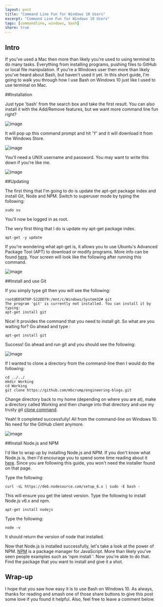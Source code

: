 ```yaml
---
layout: post
title: "Command Line Fun for Windows 10 Users"
excerpt: "Command Line Fun for Windows 10 Users"
tags: [commandline, windows, bash]
share: true
---
```


## Intro

If you've used a Mac then more than likely you're used to using terminal to do many tasks. Everything from installing programs, pushing files to GitHub or local file manipulation. If you're a Windows user then more than likely you've heard about Bash, but haven't used it yet. In this short guide, I'm going to walk you through how I use Bash on Windows 10 just like I used to use terminal on Mac. 

##Installation

Just type 'bash' from the search box and take the first result. You can also install it with the Add/Remove features, but we want more command line fun right? 

![image](/files/searchbash.png)

It will pop up this command prompt and hit 'Y' and it will download it from the Windows Store. 

![image](/files/bashbeta.png)

You'll need a UNIX username and password. You may want to write this down if you're like me. 

![image](/files/bashunix.png)

##Updating

The first thing that I'm going to do is update the apt-get package index and install Git, Node and NPM. Switch to superuser mode by typing the following: 

	sudo su

 You'll now be logged in as root. 

The very first thing that I do is update my apt-get package index. 

	apt-get -y update

If you're wondering what apt-get is, it allows you to use Ubuntu's Advanced Package Tool (APT) to download or modify programs. More info can be found [here](https://help.ubuntu.com/12.04/serverguide/apt-get.html). Your screen will look like the following after running this command. 

![image](/files/bashaptget.png)

##Install and use Git 

If you simply type git then you will see the following: 

	root@DESKTOP-522DD79:/mnt/c/Windows/System32# git
	The program 'git' is currently not installed. You can install it by typing:
	apt-get install git

Nice! It provides the command that you need to install git. So what are you waiting for? Go ahead and type : 

	apt-get install git

Success! Go ahead and run git and you should see the following: 

![image](/files/sudogitinstalled.png)

If I wanted to clone a directory from the command-line then I would do the following: 

	cd ../../
	mkdir Working
	cd Working
	git clone https://github.com/mbcrump/engineering-blogs.git

Change directory back to my home (depending on where you are at), make a directory called Working and then change into that directory and use my trusty git [clone command](https://git-scm.com/book/en/v2/Git-Basics-Getting-a-Git-Repository). 

Yeah! It completed successfully! All from the command-line on Windows 10. No need for the GitHub client anymore. 

![image](/files/clonerepo.png)

##Install Node.js and NPM

I'd like to wrap up by installing Node.js and NPM. If you don't know what Node.js is, then I'd encourage you to spend some time reading about it [here](https://nodejs.org/en/). Since you are following this guide, you won't need the installer found on that page. 

Type the following: 

	curl -sL https://deb.nodesource.com/setup_6.x | sudo -E bash -

This will ensure you get the latest version. Type the following to install Node.js v6.x and npm. 

	apt-get install nodejs

Type the following: 

	node -v

It should return the version of node that installed. 

Now that Node.js is installed successfully, let's take a look at the power of NPM.  [NPM](https://www.npmjs.com/) is a package manager for JavaScript.  More than likely you've seen people examples such as 'npm install <something>'. Now you're able to do that. Find the package that you want to install and give it a shot. 


## Wrap-up

I hope that you saw how easy it is to use Bash on Windows 10. As always, thanks for reading and smash one of those share buttons to give this post some love if you found it helpful. Also, feel free to leave a comment below.
